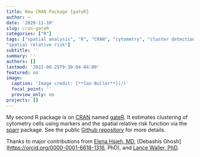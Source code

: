 ```yaml
---
title: New CRAN Package {gateR}
author: ~
date: '2020-11-10'
slug: cran-gateR
categories: ["R"]
tags: ["spatial analysis", "R", "CRAN", "cytometry", "cluster detection", "point pattern", "kernel density estimation", 
"spatial relative risk"]
subtitle: ''
summary: ''
authors: []
lastmod: '2022-08-25T9:30:04-04:00'
featured: no
image: 
  caption: 'Image credit: [**Ian Buller**](/)'
  focal_point: ''
  preview_only: no
projects: []
---
```


My second R package is on [CRAN](https://cran.r-project.org/) named [gateR](https://CRAN.R-project.org/package=gateR). It estimates clustering of cytometry cells using markers and the spatial relative risk function via the [sparr](https://CRAN.R-project.org/package=sparr) package. See the public [Github repository](https://github.com/lance-waller-lab/gateR) for more details.

Thanks to major contributions from [Elena Hsieh, MD](https://orcid.org/0000-0003-3969-6597), [Debashis Ghosh](https://orcid.org/0000-0001-6618-1316, PhD), and [Lance Waller, PhD](https://orcid.org/0000-0001-5002-8886).